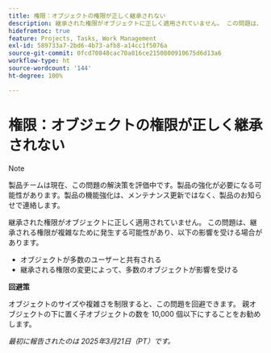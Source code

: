 ```yaml
---
title: 権限：オブジェクトの権限が正しく継承されない
description: 継承された権限がオブジェクトに正しく適用されていません。 この問題は、継承される権限が複雑であるために発生する可能性があります。
hidefromtoc: true
feature: Projects, Tasks, Work Management
exl-id: 589733a7-2bd6-4b73-afb8-a14cc1f5076a
source-git-commit: 0fcd70848cac70a816ce2150800910675d6d13a6
workflow-type: ht
source-wordcount: '144'
ht-degree: 100%

---
```


# 権限：オブジェクトの権限が正しく継承されない

>[!NOTE]
>
>製品チームは現在、この問題の解決策を評価中です。製品の強化が必要になる可能性があります。製品の機能強化は、メンテナンス更新ではなく、製品のお知らせで連絡します。

継承された権限がオブジェクトに正しく適用されていません。 この問題は、継承される権限が複雑なために発生する可能性があり、以下の影響を受ける場合があります。

* オブジェクトが多数のユーザーと共有される
* 継承される権限の変更によって、多数のオブジェクトが影響を受ける

**回避策**

オブジェクトのサイズや複雑さを制限すると、この問題を回避できます。 親オブジェクトの下に置く子オブジェクトの数を 10,000 個以下にすることをお勧めします。

_最初に報告されたのは 2025年3月21日（PT）です。_
